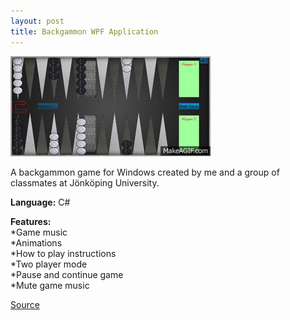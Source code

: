 ```yaml
---
layout: post
title: Backgammon WPF Application
---
```

![Geometric pattern with fading gradient](/img/13145200_10154138421387410_59507283_n.gif)

A backgammon game for Windows created by me and a group of classmates at Jönköping University.

**Language:** C#<br>

**Features:**<br>
*Game music<br>
*Animations<br>
*How to play instructions<br>
*Two player mode<br>
*Pause and continue game<br>
*Mute game music

[Source](https://github.com/axelnyberg/Backgammon)





